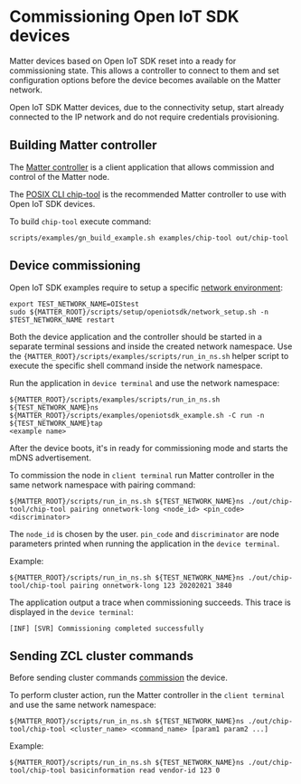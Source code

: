 # Commissioning Open IoT SDK devices

Matter devices based on Open IoT SDK reset into a ready for commissioning state.
This allows a controller to connect to them and set configuration options before
the device becomes available on the Matter network.

Open IoT SDK Matter devices, due to the connectivity setup, start already
connected to the IP network and do not require credentials provisioning.

## Building Matter controller

The [Matter controller](../../src/controller/README.md) is a client application
that allows commission and control of the Matter node.

The [POSIX CLI chip-tool](../../examples/chip-tool/README.md) is the recommended
Matter controller to use with Open IoT SDK devices.

To build `chip-tool` execute command:

```
scripts/examples/gn_build_example.sh examples/chip-tool out/chip-tool
```

## Device commissioning

Open IoT SDK examples require to setup a specific
[network environment](../examples/openiotsdk_examples.md#networking-setup):

```
export TEST_NETWORK_NAME=OIStest
sudo ${MATTER_ROOT}/scripts/setup/openiotsdk/network_setup.sh -n $TEST_NETWORK_NAME restart
```

Both the device application and the controller should be started in a separate
terminal sessions and inside the created network namespace. Use the
`{MATTER_ROOT}/scripts/examples/scripts/run_in_ns.sh` helper script to execute
the specific shell command inside the network namespace.

Run the application in `device terminal` and use the network namespace:

```
${MATTER_ROOT}/scripts/examples/scripts/run_in_ns.sh ${TEST_NETWORK_NAME}ns
${MATTER_ROOT}/scripts/examples/openiotsdk_example.sh -C run -n ${TEST_NETWORK_NAME}tap
<example name>
```

After the device boots, it's in ready for commissioning mode and starts the mDNS
advertisement.

To commission the node in `client terminal` run Matter controller in the same
network namespace with pairing command:

```
${MATTER_ROOT}/scripts/run_in_ns.sh ${TEST_NETWORK_NAME}ns ./out/chip-tool/chip-tool pairing onnetwork-long <node_id> <pin_code> <discriminator>
```

The `node_id` is chosen by the user. `pin_code` and `discriminator` are node
parameters printed when running the application in the `device terminal`.

Example:

```
${MATTER_ROOT}/scripts/run_in_ns.sh ${TEST_NETWORK_NAME}ns ./out/chip-tool/chip-tool pairing onnetwork-long 123 20202021 3840
```

The application output a trace when commissioning succeeds. This trace is
displayed in the `device terminal`:

```
[INF] [SVR] Commissioning completed successfully
```

## Sending ZCL cluster commands

Before sending cluster commands [commission](#device-commissioning) the device.

To perform cluster action, run the Matter controller in the `client terminal`
and use the same network namespace:

```
${MATTER_ROOT}/scripts/run_in_ns.sh ${TEST_NETWORK_NAME}ns ./out/chip-tool/chip-tool <cluster_name> <command_name> [param1 param2 ...]
```

Example:

```
${MATTER_ROOT}/scripts/run_in_ns.sh ${TEST_NETWORK_NAME}ns ./out/chip-tool/chip-tool basicinformation read vendor-id 123 0
```
